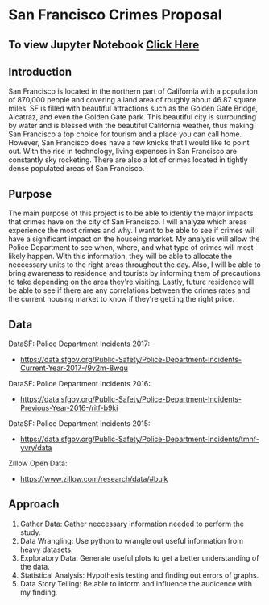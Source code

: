 # San Francisco Crimes Proposal

## To view Jupyter Notebook [Click Here](https://github.com/NathanNguyen345/DataScience_Capstone1/blob/master/ExploratoryData/SF_Crime_Rate.ipynb)

## Introduction
San Francisco is located in the northern part of California with a population of 870,000 people and covering a land area of roughly about 46.87 square miles. SF is filled with beautiful attractions such as the Golden Gate Bridge, Alcatraz, and even the Golden Gate park. This beautiful city is surrounding by water and is blessed with the beautiful California weather, thus making San Francisco a top choice for tourism and a place you can call home. However, San Francisco does have a few knicks that I would like to point out. With the rise in technology, living expenses in San Francisco are constantly sky rocketing. There are also a lot of crimes located in tightly dense populated areas of San Francisco.

## Purpose
The main purpose of this project is to be able to identiy the major impacts that crimes have on the city of San Francisco. I will analyze which areas experience the most crimes and why. I want to be able to see if crimes will have a significant impact on the houseing market. My analysis will allow the Police Department to see when, where, and what type of crimes will most likely happen. With this information, they will be able to allocate the neccessary units to the right areas throughout the day. Also, I will be able to bring awareness to residence and tourists by informing them of precautions to take depending on the area they're visiting. Lastly, future residence will be able to see if there are any correlations between the crimes rates and the current housing market to know if they're getting the right price.

## Data

DataSF: Police Department Incidents 2017:
* https://data.sfgov.org/Public-Safety/Police-Department-Incidents-Current-Year-2017-/9v2m-8wqu

DataSF: Police Department Incidents 2016:
* https://data.sfgov.org/Public-Safety/Police-Department-Incidents-Previous-Year-2016-/ritf-b9ki

DataSF: Police Department Incidents 2015:
* https://data.sfgov.org/Public-Safety/Police-Department-Incidents/tmnf-yvry/data

Zillow Open Data:
* https://www.zillow.com/research/data/#bulk

## Approach
1. Gather Data: Gather neccessary information needed to perform the study.
2. Data Wrangling: Use python to wrangle out useful information from heavy datasets.
3. Exploratory Data: Generate useful plots to get a better understanding of the data.
4. Statistical Analysis: Hypothesis testing and finding out errors of graphs.
5. Data Story Telling: Be able to inform and influence the audicence with my finding.

